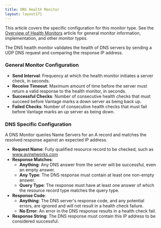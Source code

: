 ```yaml
---
title: DNS Health Monitor
layout: layout171
---
```

This article covers the specific configuration for this monitor type.  See the <a href="/docs/17.1/overview-of-health-monitors">Overview of Health Monitors</a> article for general monitor information, implementation, and other monitor types.

The DNS health monitor validates the health of DNS servers by sending a UDP DNS request and comparing the response IP address.

### General Monitor Configuration

* **Send Interval**:  Frequency at which the health monitor initiates a server check, in seconds.
* **Receive Timeout**:  Maximum amount of time before the server must return a valid response to the health monitor, in seconds.
* **Successful Checks**:  Number of consecutive health checks that must succeed before Vantage marks a down server as being back up.
* **Failed Checks**:  Number of consecutive health checks that must fail before Vantage marks an up server as being down. 

### DNS Specific Configuration

A DNS Monitor queries Name Servers for an A record and matches the resolved response against an expected IP address.

* **Request Name**:  Fully qualified resource record to be checked, such as www.avinetworks.com
* **Response Matches**:  
    * **Anything**:  Any DNS answer from the server will be successful, even an empty answer.
    * **Any Type**:  The DNS response must contain at least one non-empty answer.
    * **Query Type**:  The response must have at least one answer of which the resource record type matches the query type.
* **Response Code**:  
    * **Anything**:  The DNS server's response code, and any potential errors, are ignored and will not result in a health check failure.
    * **No Error**:  An error in the DNS response results in a health check fail.
* **Response String**:  The DNS response must contain this IP address to be considered successful. 